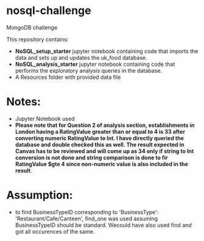 # nosql-challenge
MongoDB challenge

This repository contains:
*   **NoSQL_setup_starter** jupyter notebook containing code that imports the data and sets up and updates the uk_food database.
*   **NoSQL_analysis_starter** jupyter notebook containing code that performs the exploratory analysis queries in the database.
*   A Resources folder with provided data file

# Notes:
* Jupyter Notebook used
* **Please note that for Question 2 of analysis section, establishments in London having a RatingValue greater than or equal to 4 is 33 after converting numeric RatingValue to Int. I have directly queried the database and double checked this as well. The result expected in Canvas has to be reviewed and will come up as 34 only if string to Int conversion is not done and string comparison is done to fir RatingValue $gte 4 since non-numeric value is also included in the result**.

# Assumption:
*  to find BusinessTypeID corresponding to 'BusinessType': 'Restaurant/Cafe/Canteen', find_one was used assuming BusinessTypeID should be standard. Wecould have also used find and got all occurences of the same.
